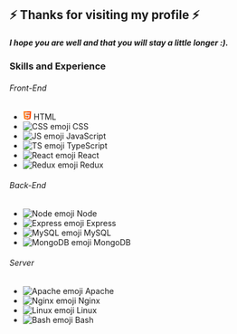 ## ⚡ Thanks for visiting my profile ⚡
#####  I hope you are well and that you will stay a little longer :).
### Skills and Experience
###### Front-End
* <img src="https://github.com/Mattarek/Mattarek/blob/main/html.png?raw=true" alt="HTML emoji" height="15"/> HTML
* <img src="https://github.com/Mattarek/Mattarek/assets/88492272/e4f4559f-d4bf-4a23-9480-86dec841054d" alt="CSS emoji" height="15"/> CSS
* <img src="https://github.com/Mattarek/Mattarek/assets/88492272/dc36d6ce-2ed2-41f6-9a24-2db9a46dbeaf" alt="JS emoji" height="15"/> JavaScript
* <img src="https://github.com/Mattarek/Mattarek/assets/88492272/a3d7123f-4d07-4bd1-b89c-2d80c2fa318c" alt="TS emoji" height="15"/> TypeScript
* <img src="https://github.com/Mattarek/Mattarek/assets/88492272/1c3ac984-d346-4abe-af83-35a7af16e120" alt="React emoji" height="15"/> React
* <img src="https://github.com/Mattarek/Mattarek/assets/88492272/e88e96ca-dffe-442b-abd8-3b868a399c0d" alt="Redux emoji" height="15"/> Redux

###### Back-End
* <img src="https://github.com/Mattarek/Mattarek/assets/88492272/ce26e57c-467f-4003-9b36-f89213ec178c" alt="Node emoji" height="15"/> Node
* <img src="https://github.com/Mattarek/Mattarek/assets/88492272/b94b3ac1-dc22-45c7-a27e-ddca4ec8b7d6" alt="Express emoji" height="15"/> Express
* <img src="https://github.com/Mattarek/Mattarek/assets/88492272/13571970-c3ef-492b-92a0-2551745d7c31" alt="MySQL emoji" height="15"/> MySQL
* <img src="https://github.com/Mattarek/Mattarek/assets/88492272/862981b2-cc43-41e7-babf-556789fb7f6d" alt="MongoDB emoji" height="15"/> MongoDB

###### Server
* <img src="https://github.com/Mattarek/Mattarek/assets/88492272/7e713ae9-b48d-4de8-879b-4101487fe46f" alt="Apache emoji" height="15"/> Apache
* <img src="https://emojis.slackmojis.com/emojis/images/1643514397/3730/nginx.png?1643514397" alt="Nginx emoji" height="15"/> Nginx
* <img src="https://github.com/Mattarek/Mattarek/assets/88492272/ea1c7849-a221-4ca5-916d-eeb035fe0e81" alt="Linux emoji" height="15"/> Linux
* <img src="https://github.com/Mattarek/Mattarek/assets/88492272/f89de2c0-6b65-43e3-82b4-ea62b530b1a8" alt="Bash emoji" height="15"/> Bash


